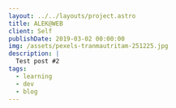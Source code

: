 ```yaml
---
layout: ../../layouts/project.astro
title: ALEK@WEB
client: Self
publishDate: 2019-03-02 00:00:00
img: /assets/pexels-tranmautritam-251225.jpg
description: |
  Test post #2
tags:
  - learning
  - dev
  - blog
---
```



